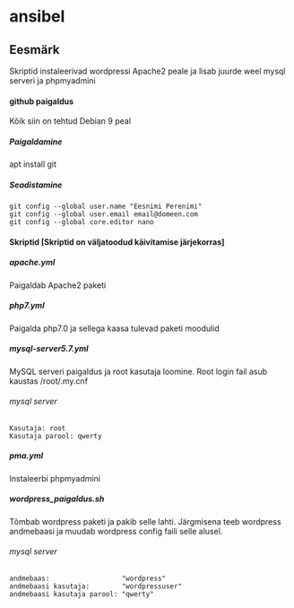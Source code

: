 # ansibel
## Eesmärk
Skriptid instaleerivad wordpressi Apache2 peale ja lisab juurde weel mysql serveri ja phpmyadmini
#### github paigaldus
Kõik siin on tehtud Debian 9 peal
##### Paigaldamine

apt install git

##### Seadistamine
```
git config --global user.name "Eesnimi Perenimi"
git config --global user.email email@domeen.com
git config --global core.editor nano
```

#### Skriptid [Skriptid on väljatoodud käivitamise järjekorras]
##### apache.yml
Paigaldab Apache2 paketi

##### php7.yml
Paigalda php7.0 ja sellega kaasa tulevad paketi moodulid

##### mysql-server5.7.yml
MySQL serveri paigaldus ja root kasutaja loomine.
Root login fail asub kaustas /root/.my.cnf
###### mysql server
```
Kasutaja: root
Kasutaja parool: qwerty
```
#####  pma.yml
Instaleerbi phpmyadmini

##### wordpress_paigaldus.sh
Tõmbab wordpress paketi ja pakib selle lahti. Järgmisena teeb wordpress andmebaasi ja muudab wordpress config faili selle alusel.
###### mysql server
```
andmebaas:                  "wordpress"
andmebaasi kasutaja:        "wordpressuser"
andmebaasi kasutaja parool: "qwerty"
```
